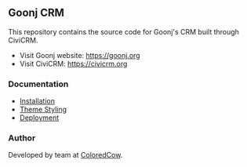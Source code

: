## Goonj CRM
This repository contains the source code for Goonj's CRM built through CiviCRM.

- Visit Goonj website: https://goonj.org
- Visit CiviCRM: https://civicrm.org

### Documentation
- [Installation](./docs/installation.md)
- [Theme Styling](./docs/theme-styling.md)
- [Deployment](./docs/deployment.md)

### Author
Developed by team at [ColoredCow](https://coloredcow.com).
